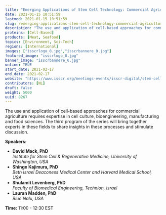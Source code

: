 ```yaml
---
title: "Emerging Applications of Stem Cell Technology: Commercial Agriculture"
date: 2021-01-15 10:51:59
lastmod: 2021-01-15 10:51:59
slug: /emerging-applications-stem-cell-technology-commercial-agriculture
description: "The use and application of cell-based approaches for commercial agriculture requires expertise in cell culture, bioengineering, manufacturing and food sciences. The third program of the series will bring together experts in these fields to share insights in these processes and stimulate discussion.Speakers:"
proteins: [Cell-Based]
products: [Meat, Seafood]
topics: [Environment, Sci-Tech]
regions: [International]
images: ["isscrlogo_0.jpg","isscrbannere_0.jpg"]
featured_image: "isscrlogo_0.jpg"
banner_image: "isscrbannere_0.jpg"
online: TRUE
start_date: 2021-02-17
end_date: 2021-02-17
website: "https://www.isscr.org/meetings-events/isscr-digital/stem-cells-and-global-sustainability"
contributors: [NL]
draft: false
weight: 5000
uuid: 8267
---
```

<p>The use and application of cell-based approaches for commercial agriculture requires expertise in cell culture, bioengineering, manufacturing and food sciences. The third program of the series will bring together experts in these fields to share insights in these processes and stimulate discussion.</p>
<p><strong>Speakers:</strong></p>
<ul>
<li><strong>David Mack, PhD</strong><br />
	<em>Institute for Stem Cell & Regenerative Medicine, University of Washington, USA</em></li>
<li><strong>Shingo Kajimura, PhD</strong><br />
	<em>Beth Israel Deaconess Medical Center and Harvard Medical School, USA</em></li>
<li><strong>Shulamit Levenberg, PhD</strong><br />
	<em>Faculty of Biomedical Engineering, Technion, Israel</em></li>
<li><strong>Lauran Madden, PhD</strong><br />
	<em>Blue Nalu, USA</em></li>
</ul>
<p><strong>Time: </strong>11:00 - 12:30 EST</p>

